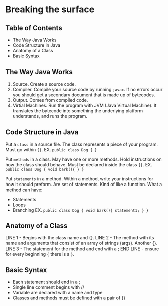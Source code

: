 # Breaking the surface

## Table of Contents
- The Way Java Works
- Code Structure in Java
- Anatomy of a Class
- Basic Syntax

## The Way Java Works
1. Source. Create a source code.
2. Compiler. Compile your source code by running `javac`. If no errors occur you should get a secondary document that is made up of bytecodes.
3. Output. Comes from compiled code.
4. Virtial Machines. Run the program with JVM (Java Virtual Machine). It translates the bytecode into something the underlying platform understands, and runs the program.

## Code Structure in Java
Put a `class` in a source file.
The class represents a piece of your program. Must go within `{}`.
EX. `public class Dog {
}`

Put `methods` in a class.
May have one or more methods. Hold instructions on how the class should behave. Must be declared inside the class `{}`.
EX. `public class Dog {
    void bark(){
    }
}`

Put `statements` in a method.
Within a method, write your instructions for how it should preform. Are set of statements. Kind of like a function.
What a method can have:
- Statements
- Loops
- Branching
EX. `public class Dog {
    void bark(){
        statement1;
    }
}`

## Anatomy of a Class
LINE 1 - Begins with the class name and {}.
LINE 2 - The method with its name and arguments that consist of an array of strings (args). Another {}.
LINE 3 - The statement for the method and end with a ;
END LINE - ensure for every beginning `{` there is a `}`.

## Basic Syntax
- Each statement should end in a ;
- Single line comment begins with //
- Variable are declared with a name and type
- Classes and methods must be defined with a pair of {}